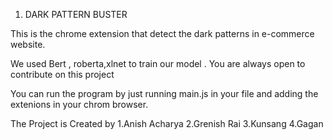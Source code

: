 1. DARK PATTERN BUSTER

 This is the chrome extension that detect the dark patterns in e-commerce website.

 We used  Bert , roberta,xlnet to train our model 
. 
You are always open to contribute on this project


You can run the program by just running main.js in your file 
and adding the extenions in your chrom browser.

The Project is Created by
1.Anish Acharya 
2.Grenish Rai
3.Kunsang
4.Gagan
